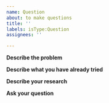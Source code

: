 ```yaml
---
name: Question
about: to make questions
title: ''
labels: isType:Question
assignees: ''

---
```


**Describe the problem**
<!-- I want to do ... in my application, but what I am actually getting is....
Here is a screenshot that illustrates the problem:

`image.png`
-->

**Describe what you have already tried**
<!-- This is the most simplified version of my code that I have been able to get, which still produces the problem I described above.

    // my code
    ...

Basically, what the code is doing is....
Changing ... does not work because it gives the following error:


    Some error
-->

**Describe your research**
<!-- [The documentation here] mentioned ... but did not provide a clear example of how that is done.
[This Stack Overflow question] describes a similar problem, but mine is different because....
-->

**Ask your question**
<!-- So my basic question is, how do I...?  -->
